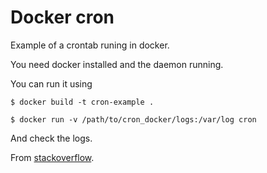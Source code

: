 # Docker cron
Example of a crontab runing in docker.

You need docker installed and the daemon running.

You can run it using

    $ docker build -t cron-example .

    $ docker run -v /path/to/cron_docker/logs:/var/log cron

And check the logs.

From [stackoverflow](http://stackoverflow.com/questions/26822067/running-cron-python-jobs-within-docker).